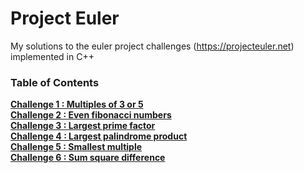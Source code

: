 <a id="top"></a>
# Project Euler

My solutions to the euler project challenges (https://projecteuler.net) implemented in C++

### Table of Contents<br>
**[Challenge 1 : Multiples of 3 or 5](challenge1/README.md)**<br>
**[Challenge 2 : Even fibonacci numbers](challenge2/README.md)**<br>
**[Challenge 3 : Largest prime factor](challenge3/README.md)**<br>
**[Challenge 4 : Largest palindrome product](challenge4/README.md)**<br>
**[Challenge 5 : Smallest multiple](challenge5/README.md)**<br>
**[Challenge 6 : Sum square difference](challenge6/README.md)**<br>
